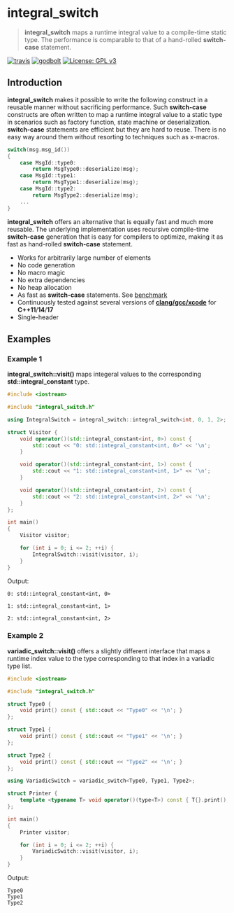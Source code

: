 # integral_switch

> __integral_switch__ maps a runtime integral value to a compile-time static type. The performance is comparable to that of a hand-rolled __switch-case__ statement.

[![travis](https://travis-ci.com/yuqian90/integral_switch.svg?branch=master)](https://travis-ci.com/yuqian90/integral_switch)
[![godbolt](https://img.shields.io/badge/try%20it-on%20godbolt-222266.svg)](https://godbolt.org/z/qplpQg)
[![License: GPL v3](https://img.shields.io/badge/License-GPLv3-blue.svg)](https://www.gnu.org/licenses/gpl-3.0)

## Introduction
__integral_switch__ makes it possible to write the following construct in a reusable manner without sacrificing performance. Such __switch-case__ constructs are often written to map a runtime integral value to a static type in scenarios such as factory function, state machine or deserialization. __switch-case__ statements are efficient but they are hard to reuse. There is no easy way around them without resorting to techniques such as x-macros.
```c++
switch(msg.msg_id())
{
    case MsgId::type0:
        return MsgType0::deserialize(msg);
    case MsgId::type1:
        return MsgType1::deserialize(msg);
    case MsgId::type2:
        return MsgType2::deserialize(msg);
    ...
}
```
__integral_switch__ offers an alternative that is equally fast and much more reusable. The underlying implementation uses recursive compile-time __switch-case__ generation that is easy for compilers to optimize, making it as fast as hand-rolled __switch-case__ statement.
- Works for arbitrarily large number of elements
- No code generation
- No macro magic
- No extra dependencies
- No heap allocation
- As fast as __switch-case__ statements. See [benchmark](./script/benchmark.md)
- Continuously tested against several versions of [__clang/gcc/xcode__](https://travis-ci.com/yuqian90/integral_switch) for __C++11__/__14__/__17__
- Single-header

## Examples
### Example 1
__integral_switch::visit()__ maps integeral values to the corresponding __std::integral_constant__ type.
```c++
#include <iostream>

#include "integral_switch.h"

using IntegralSwitch = integral_switch::integral_switch<int, 0, 1, 2>;

struct Visitor {
    void operator()(std::integral_constant<int, 0>) const {
        std::cout << "0: std::integral_constant<int, 0>" << '\n';
    }

    void operator()(std::integral_constant<int, 1>) const {
        std::cout << "1: std::integral_constant<int, 1>" << '\n';
    }

    void operator()(std::integral_constant<int, 2>) const {
        std::cout << "2: std::integral_constant<int, 2>" << '\n';
    }
};

int main()
{
    Visitor visitor;

    for (int i = 0; i <= 2; ++i) {
        IntegralSwitch::visit(visitor, i);
    }
}
```
Output:
```
0: std::integral_constant<int, 0>

1: std::integral_constant<int, 1>

2: std::integral_constant<int, 2>

```

### Example 2
__variadic_switch::visit()__ offers a slightly different interface that maps a runtime index value to the type corresponding to that index in a variadic type list.

```c++
#include <iostream>

#include "integral_switch.h"

struct Type0 {
    void print() const { std::cout << "Type0" << '\n'; }
};

struct Type1 {
    void print() const { std::cout << "Type1" << '\n'; }
};

struct Type2 {
    void print() const { std::cout << "Type2" << '\n'; }
};

using VariadicSwitch = variadic_switch<Type0, Type1, Type2>;

struct Printer {
    template <typename T> void operator()(type<T>) const { T{}.print(); }
};

int main()
{
    Printer visitor;

    for (int i = 0; i <= 2; ++i) {
        VariadicSwitch::visit(visitor, i);
    }
}
```
Output:
```
Type0
Type1
Type2
```
